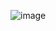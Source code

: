 ![image](https://github.com/minanaji/CalculatorAPP/assets/126205638/76950903-6c02-4803-842e-c1a49ca7f937)
